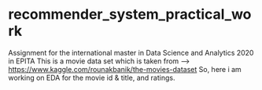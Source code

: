 # recommender_system_practical_work
Assignment for the international master in Data Science and Analytics 2020 in EPITA
This is a movie data set which is taken from --> https://www.kaggle.com/rounakbanik/the-movies-dataset So, here i am working on EDA for the movie id & title, and ratings.
